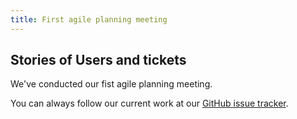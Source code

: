 ```yaml
---
title: First agile planning meeting
---
```

## Stories of Users and tickets

We've conducted our fist agile planning meeting.

You can always follow our current work at our [GitHub issue tracker](https://github.com/cyclone-project/cyclone-tracking/issues).